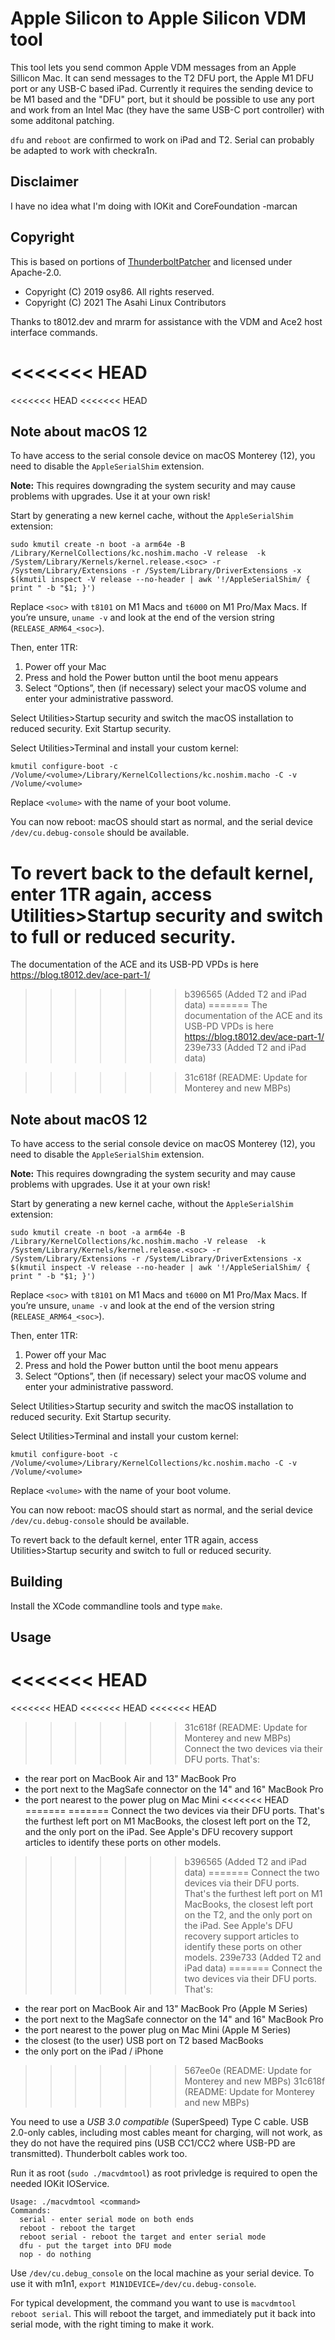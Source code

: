 # Apple Silicon to Apple Silicon VDM tool

This tool lets you send common Apple VDM messages from an Apple Sillicon Mac.  It can send messages to the T2 DFU port, the Apple M1 DFU port or any USB-C based iPad.  Currently it requires the sending device to be M1 based and the "DFU" port, but it should be possible to use any port and work from an Intel Mac (they have the same USB-C port controller) with some additonal patching.

`dfu` and `reboot` are confirmed to work on iPad and T2.  Serial can probably be adapted to work with checkra1n.

## Disclaimer

I have no idea what I'm doing with IOKit and CoreFoundation -marcan

## Copyright

This is based on portions of [ThunderboltPatcher](https://github.com/osy/ThunderboltPatcher) and licensed under Apache-2.0.

* Copyright (C) 2019 osy86. All rights reserved.
* Copyright (C) 2021 The Asahi Linux Contributors

Thanks to t8012.dev and mrarm for assistance with the VDM and Ace2 host interface commands.

<<<<<<< HEAD
=======
<<<<<<< HEAD
<<<<<<< HEAD
## Note about macOS 12

To have access to the serial console device on macOS Monterey (12), you need to disable the `AppleSerialShim` extension.

**Note:** This requires downgrading the system security and may cause problems with upgrades. Use it at your own risk!

Start by generating a new kernel cache, without the `AppleSerialShim` extension:

```
sudo kmutil create -n boot -a arm64e -B /Library/KernelCollections/kc.noshim.macho -V release  -k /System/Library/Kernels/kernel.release.<soc> -r /System/Library/Extensions -r /System/Library/DriverExtensions -x $(kmutil inspect -V release --no-header | awk '!/AppleSerialShim/ { print " -b "$1; }')
```

Replace `<soc>` with `t8101` on M1 Macs and `t6000` on M1 Pro/Max Macs. If you’re unsure, `uname -v` and look at the end of the version string (`RELEASE_ARM64_<soc>`).

Then, enter 1TR:

1. Power off your Mac
2. Press and hold the Power button until the boot menu appears
3. Select “Options”, then (if necessary) select your macOS volume and enter your administrative password.

Select Utilities>Startup security and switch the macOS installation to reduced security. Exit Startup security.

Select Utilities>Terminal and install your custom kernel:

```
kmutil configure-boot -c /Volume/<volume>/Library/KernelCollections/kc.noshim.macho -C -v /Volume/<volume>
```

Replace `<volume>` with the name of your boot volume.

You can now reboot: macOS should start as normal, and the serial device `/dev/cu.debug-console` should be available.

To revert back to the default kernel, enter 1TR again, access Utilities>Startup security and switch to full or reduced security.
=======
The documentation of the ACE and its USB-PD VPDs is here https://blog.t8012.dev/ace-part-1/
>>>>>>> b396565 (Added T2 and iPad data)
=======
The documentation of the ACE and its USB-PD VPDs is here https://blog.t8012.dev/ace-part-1/
>>>>>>> 239e733 (Added T2 and iPad data)

>>>>>>> 31c618f (README: Update for Monterey and new MBPs)
## Note about macOS 12

To have access to the serial console device on macOS Monterey (12), you need to disable the `AppleSerialShim` extension.

**Note:** This requires downgrading the system security and may cause problems with upgrades. Use it at your own risk!

Start by generating a new kernel cache, without the `AppleSerialShim` extension:

```
sudo kmutil create -n boot -a arm64e -B /Library/KernelCollections/kc.noshim.macho -V release  -k /System/Library/Kernels/kernel.release.<soc> -r /System/Library/Extensions -r /System/Library/DriverExtensions -x $(kmutil inspect -V release --no-header | awk '!/AppleSerialShim/ { print " -b "$1; }')
```

Replace `<soc>` with `t8101` on M1 Macs and `t6000` on M1 Pro/Max Macs. If you’re unsure, `uname -v` and look at the end of the version string (`RELEASE_ARM64_<soc>`).

Then, enter 1TR:

1. Power off your Mac
2. Press and hold the Power button until the boot menu appears
3. Select “Options”, then (if necessary) select your macOS volume and enter your administrative password.

Select Utilities>Startup security and switch the macOS installation to reduced security. Exit Startup security.

Select Utilities>Terminal and install your custom kernel:

```
kmutil configure-boot -c /Volume/<volume>/Library/KernelCollections/kc.noshim.macho -C -v /Volume/<volume>
```

Replace `<volume>` with the name of your boot volume.

You can now reboot: macOS should start as normal, and the serial device `/dev/cu.debug-console` should be available.

To revert back to the default kernel, enter 1TR again, access Utilities>Startup security and switch to full or reduced security.

## Building

Install the XCode commandline tools and type `make`.

## Usage

<<<<<<< HEAD
=======
<<<<<<< HEAD
<<<<<<< HEAD
<<<<<<< HEAD
>>>>>>> 31c618f (README: Update for Monterey and new MBPs)
Connect the two devices via their DFU ports. That's:
 - the rear port on MacBook Air and 13" MacBook Pro
 - the port next to the MagSafe connector on the 14" and 16" MacBook Pro
 - the port nearest to the power plug on Mac Mini
<<<<<<< HEAD
=======
=======
Connect the two devices via their DFU ports. That's the furthest left port on M1 MacBooks, the closest left port on the T2, and the only port on the iPad.  See Apple's DFU recovery support articles to identify these ports on other models.
>>>>>>> b396565 (Added T2 and iPad data)
=======
Connect the two devices via their DFU ports. That's the furthest left port on M1 MacBooks, the closest left port on the T2, and the only port on the iPad.  See Apple's DFU recovery support articles to identify these ports on other models.
>>>>>>> 239e733 (Added T2 and iPad data)
=======
Connect the two devices via their DFU ports. That's:
 - the rear port on MacBook Air and 13" MacBook Pro (Apple M Series)
 - the port next to the MagSafe connector on the 14" and 16" MacBook Pro
 - the port nearest to the power plug on Mac Mini (Apple M Series)
 - the closest (to the user) USB port on T2 based MacBooks
 - the only port on the iPad / iPhone
>>>>>>> 567ee0e (README: Update for Monterey and new MBPs)
>>>>>>> 31c618f (README: Update for Monterey and new MBPs)

You need to use a *USB 3.0 compatible* (SuperSpeed) Type C cable. USB 2.0-only cables, including most cables meant for charging, will not work, as they do not have the required pins (USB CC1/CC2 where USB-PD are transmitted). Thunderbolt cables work too.

Run it as root (`sudo ./macvdmtool`) as root privledge is required to open the needed IOKit IOService.

```
Usage: ./macvdmtool <command>
Commands:
  serial - enter serial mode on both ends
  reboot - reboot the target
  reboot serial - reboot the target and enter serial mode
  dfu - put the target into DFU mode
  nop - do nothing
```

Use `/dev/cu.debug_console` on the local machine as your serial device. To use it with m1n1, `export M1N1DEVICE=/dev/cu.debug-console`.

For typical development, the command you want to use is `macvdmtool reboot serial`. This will reboot the target, and immediately put it back into serial mode, with the right timing to make it work.
